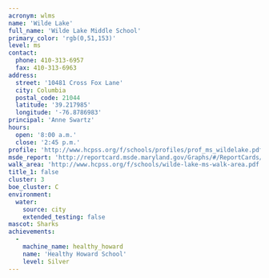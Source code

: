 ```yaml
---
acronym: wlms
name: 'Wilde Lake'
full_name: 'Wilde Lake Middle School'
primary_color: 'rgb(0,51,153)'
level: ms
contact:
  phone: 410-313-6957
  fax: 410-313-6963
address:
  street: '10481 Cross Fox Lane'
  city: Columbia
  postal_code: 21044
  latitude: '39.217985'
  longitude: '-76.8786983'
principal: 'Anne Swartz'
hours:
  open: '8:00 a.m.'
  close: '2:45 p.m.'
profile: 'http://www.hcpss.org/f/schools/profiles/prof_ms_wildelake.pdf'
msde_report: 'http://reportcard.msde.maryland.gov/Graphs/#/ReportCards/ReportCardSchool/1//1/13/0512/'
walk_area: 'http://www.hcpss.org/f/schools/wilde-lake-ms-walk-area.pdf'
title_1: false
cluster: 3
boe_cluster: C
environment:
  water:
    source: city
    extended_testing: false
mascot: Sharks
achievements:
  -
    machine_name: healthy_howard
    name: 'Healthy Howard School'
    level: Silver
---
```

